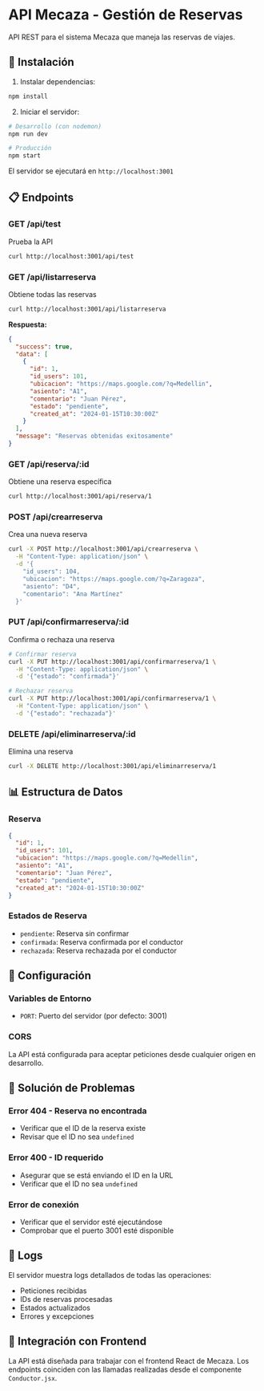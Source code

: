 # API Mecaza - Gestión de Reservas

API REST para el sistema Mecaza que maneja las reservas de viajes.

## 🚀 Instalación

1. Instalar dependencias:
```bash
npm install
```

2. Iniciar el servidor:
```bash
# Desarrollo (con nodemon)
npm run dev

# Producción
npm start
```

El servidor se ejecutará en `http://localhost:3001`

## 📋 Endpoints

### GET /api/test
Prueba la API
```bash
curl http://localhost:3001/api/test
```

### GET /api/listarreserva
Obtiene todas las reservas
```bash
curl http://localhost:3001/api/listarreserva
```

**Respuesta:**
```json
{
  "success": true,
  "data": [
    {
      "id": 1,
      "id_users": 101,
      "ubicacion": "https://maps.google.com/?q=Medellin",
      "asiento": "A1",
      "comentario": "Juan Pérez",
      "estado": "pendiente",
      "created_at": "2024-01-15T10:30:00Z"
    }
  ],
  "message": "Reservas obtenidas exitosamente"
}
```

### GET /api/reserva/:id
Obtiene una reserva específica
```bash
curl http://localhost:3001/api/reserva/1
```

### POST /api/crearreserva
Crea una nueva reserva
```bash
curl -X POST http://localhost:3001/api/crearreserva \
  -H "Content-Type: application/json" \
  -d '{
    "id_users": 104,
    "ubicacion": "https://maps.google.com/?q=Zaragoza",
    "asiento": "D4",
    "comentario": "Ana Martínez"
  }'
```

### PUT /api/confirmarreserva/:id
Confirma o rechaza una reserva
```bash
# Confirmar reserva
curl -X PUT http://localhost:3001/api/confirmarreserva/1 \
  -H "Content-Type: application/json" \
  -d '{"estado": "confirmada"}'

# Rechazar reserva
curl -X PUT http://localhost:3001/api/confirmarreserva/1 \
  -H "Content-Type: application/json" \
  -d '{"estado": "rechazada"}'
```

### DELETE /api/eliminarreserva/:id
Elimina una reserva
```bash
curl -X DELETE http://localhost:3001/api/eliminarreserva/1
```

## 📊 Estructura de Datos

### Reserva
```json
{
  "id": 1,
  "id_users": 101,
  "ubicacion": "https://maps.google.com/?q=Medellin",
  "asiento": "A1",
  "comentario": "Juan Pérez",
  "estado": "pendiente",
  "created_at": "2024-01-15T10:30:00Z"
}
```

### Estados de Reserva
- `pendiente`: Reserva sin confirmar
- `confirmada`: Reserva confirmada por el conductor
- `rechazada`: Reserva rechazada por el conductor

## 🔧 Configuración

### Variables de Entorno
- `PORT`: Puerto del servidor (por defecto: 3001)

### CORS
La API está configurada para aceptar peticiones desde cualquier origen en desarrollo.

## 🐛 Solución de Problemas

### Error 404 - Reserva no encontrada
- Verificar que el ID de la reserva existe
- Revisar que el ID no sea `undefined`

### Error 400 - ID requerido
- Asegurar que se está enviando el ID en la URL
- Verificar que el ID no sea `undefined`

### Error de conexión
- Verificar que el servidor esté ejecutándose
- Comprobar que el puerto 3001 esté disponible

## 📝 Logs

El servidor muestra logs detallados de todas las operaciones:
- Peticiones recibidas
- IDs de reservas procesadas
- Estados actualizados
- Errores y excepciones

## 🔄 Integración con Frontend

La API está diseñada para trabajar con el frontend React de Mecaza. Los endpoints coinciden con las llamadas realizadas desde el componente `Conductor.jsx`. 